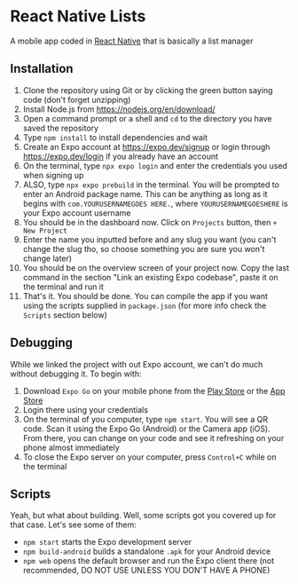 # React Native Lists

A mobile app coded in [React Native](https://github.com/facebook/react-native) that is basically a list manager

## Installation

1) Clone the repository using Git or by clicking the green button saying code (don't forget unzipping)
2) Install Node.js from <https://nodejs.org/en/download/>
3) Open a command prompt or a shell and `cd` to the directory you have saved the repository
4) Type `npm install` to install dependencies and wait
5) Create an Expo account at <https://expo.dev/signup> or login through <https://expo.dev/login> if you already have an account
6) On the terminal, type `npx expo login` and enter the credentials you used when signing up
7) ALSO, type `npx expo prebuild` in the terminal. You will be prompted to enter an Android package name. This can be anything as long as it begins with `com.YOURUSERNAMEGOES HERE.`, where `YOURUSERNAMEGOESHERE` is your Expo account username
8) You should be in the dashboard now. Click on `Projects` button, then `+ New Project`
9) Enter the name you inputted before and any slug you want (you can't change the slug tho, so choose something you are sure you won't change later)
10) You should be on the overview screen of your project now. Copy the last command in the section "Link an existing Expo codebase", paste it on the terminal and run it
11) That's it. You should be done. You can compile the app if you want using the scripts supplied in `package.json` (for more info check the `Scripts` section below)

## Debugging

While we linked the project with out Expo account, we can't do much without debugging it. To begin with:

1) Download `Expo Go` on your mobile phone from the [Play Store](https://play.google.com/store/apps/details?id=host.exp.exponent&referrer=www) or the [App Store](https://itunes.apple.com/app/apple-store/id982107779)
2) Login there using your credentials
3) On the terminal of you computer, type `npm start`. You will see a QR code. Scan it using the Expo Go (Android) or the Camera app (iOS). From there, you can change on your code and see it refreshing on your phone almost immediately
4) To close the Expo server on your computer, press `Control+C` while on the terminal

## Scripts

Yeah, but what about building. Well, some scripts got you covered up for that case. Let's see some of them:

- `npm start` starts the Expo development server
- `npm build-android` builds a standalone `.apk` for your Android device
- `npm web` opens the default browser and run the Expo client there (not recommended, DO NOT USE UNLESS YOU DON'T HAVE A PHONE)
